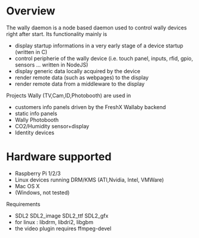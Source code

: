 # Overview

The wally daemon is a node based daemon used to control wally devices right after start. Its functionality mainly is

* display startup informations in a very early stage of a device startup (written in C)
* control peripherie of the wally device (i.e. touch panel, inputs, rfid, gpio, sensors ... written in NodeJS)
* display generic data locally acquired by the device
* render remote data (such as webpages) to the display
* render remote data from a middleware to the display

Projects Wally (TV,Cam,ID,Photobooth) are used in

* customers info panels driven by the FreshX Wallaby backend
* static info panels
* Wally Photobooth
* CO2/Humidity sensor+display
* Identity devices 

# Hardware supported

* Raspberry Pi 1/2/3
* Linux devices running DRM/KMS (ATI,Nvidia, Intel, VMWare)
* Mac OS X
* (Windows, not tested)

Requirements

* SDL2 SDL2_image SDL2_ttf SDL2_gfx
* for linux : libdrm, libdri2, libgbm
* the video plugin requires ffmpeg-devel

